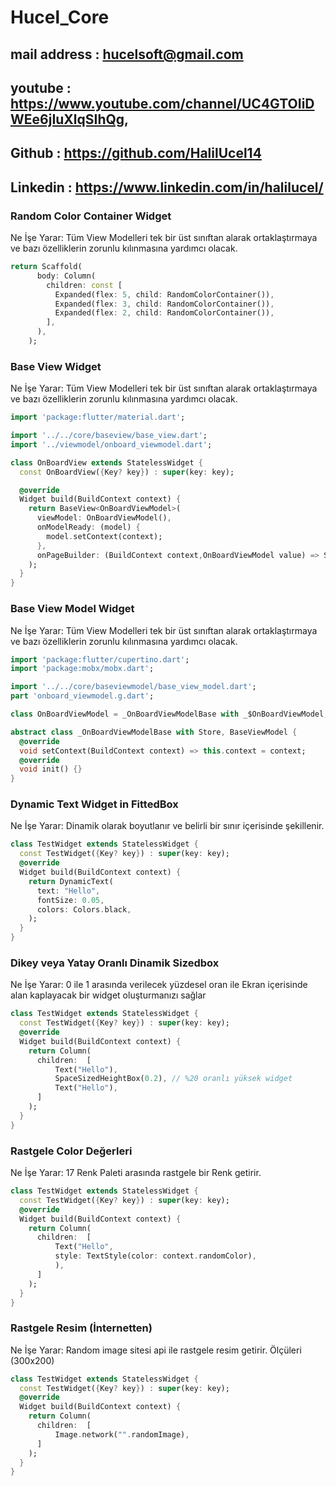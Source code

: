 # Hucel_Core

## mail address : hucelsoft@gmail.com

## youtube : https://www.youtube.com/channel/UC4GTOIiDWEe6jIuXlqSIhQg,

## Github : https://github.com/HalilUcel14

## Linkedin : https://www.linkedin.com/in/halilucel/



### Random Color Container  Widget 
Ne İşe Yarar: Tüm View Modelleri tek bir üst sınıftan alarak ortaklaştırmaya ve bazı özelliklerin zorunlu kılınmasına yardımcı olacak.

```dart
return Scaffold(
      body: Column(
        children: const [
          Expanded(flex: 5, child: RandomColorContainer()),
          Expanded(flex: 3, child: RandomColorContainer()),
          Expanded(flex: 2, child: RandomColorContainer()),
        ],
      ),
    );
```

### Base View  Widget
Ne İşe Yarar: Tüm View Modelleri tek bir üst sınıftan alarak ortaklaştırmaya ve bazı özelliklerin zorunlu kılınmasına yardımcı olacak.

```dart
import 'package:flutter/material.dart';

import '../../core/baseview/base_view.dart';
import '../viewmodel/onboard_viewmodel.dart';

class OnBoardView extends StatelessWidget {
  const OnBoardView({Key? key}) : super(key: key);

  @override
  Widget build(BuildContext context) {
    return BaseView<OnBoardViewModel>(
      viewModel: OnBoardViewModel(),
      onModelReady: (model) {
        model.setContext(context);
      },
      onPageBuilder: (BuildContext context,OnBoardViewModel value) => Scaffold(),
    );
  }
}
```


### Base View Model Widget
Ne İşe Yarar: Tüm View Modelleri tek bir üst sınıftan alarak ortaklaştırmaya ve bazı özelliklerin zorunlu kılınmasına yardımcı olacak.

```dart
import 'package:flutter/cupertino.dart';
import 'package:mobx/mobx.dart';

import '../../core/baseviewmodel/base_view_model.dart';
part 'onboard_viewmodel.g.dart';

class OnBoardViewModel = _OnBoardViewModelBase with _$OnBoardViewModel;

abstract class _OnBoardViewModelBase with Store, BaseViewModel {
  @override
  void setContext(BuildContext context) => this.context = context;
  @override
  void init() {}
}
```

### Dynamic Text Widget in FittedBox
Ne İşe Yarar: Dinamik olarak boyutlanır ve belirli bir sınır içerisinde şekillenir.

```dart
class TestWidget extends StatelessWidget {
  const TestWidget({Key? key}) : super(key: key);
  @override
  Widget build(BuildContext context) {
    return DynamicText(
      text: "Hello",
      fontSize: 0.05,
      colors: Colors.black,
    );
  }
}
```


### Dikey veya Yatay Oranlı Dinamik Sizedbox
Ne İşe Yarar: 0 ile 1 arasında verilecek yüzdesel oran ile Ekran içerisinde alan kaplayacak bir widget oluşturmanızı sağlar

```dart
class TestWidget extends StatelessWidget {
  const TestWidget({Key? key}) : super(key: key);
  @override
  Widget build(BuildContext context) {
    return Column(
      children:  [
          Text("Hello"),
          SpaceSizedHeightBox(0.2), // %20 oranlı yüksek widget
          Text("Hello"),
      ]
    );
  }
}
```

### Rastgele Color Değerleri
Ne İşe Yarar: 17 Renk Paleti arasında rastgele bir Renk getirir.

```dart
class TestWidget extends StatelessWidget {
  const TestWidget({Key? key}) : super(key: key);
  @override
  Widget build(BuildContext context) {
    return Column(
      children:  [
          Text("Hello",
          style: TextStyle(color: context.randomColor),
          ),
      ]
    );
  }
}
```

### Rastgele Resim (İnternetten)
Ne İşe Yarar: Random image sitesi api ile rastgele resim getirir. Ölçüleri (300x200)

```dart
class TestWidget extends StatelessWidget {
  const TestWidget({Key? key}) : super(key: key);
  @override
  Widget build(BuildContext context) {
    return Column(
      children:  [
          Image.network("".randomImage),
      ]
    );
  }
}
```

